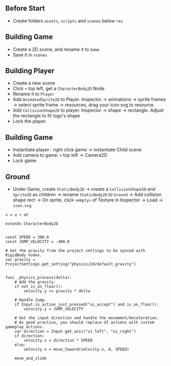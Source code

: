 ## Before Start

- Create folders `assets`, `scripts` and `scenes` below `res`

## Building Game

- Create a 2D scene, and rename it to `Game`
- Save it in `scenes`

## Building Player

- Create a new scene
- Click `+` top left, get a `CharacterBody2D` Node
- Rename it to `Player`
- Add `AnimatedSprite2D` to Player. Inspector -> animations -> sprite frames -> select sprite frame -> resources, drag your icon.svg to resource.
- Add `CollisionShape2D` to player. Inspector -> shape -> rectangle. Adjust the rectangle to fit logo's shape
- Lock the player.

## Building Game

- Instantiate player : right click game -> instantiate Child scene
- Add camera to game: `+` top left -> Camera2D
- Lock game

## Ground

- Under Game, create `StaticBody2D` -> create a `CollisionShape2D` and `Sprite2D` as children -> rename `StaticBody2D` to `Ground` -> Add collision shape rect -> On sprite, click `<empty>` of Texture in Inspector -> Load -> `icon.svg`

`v = u + at`

```gdscript
extends CharacterBody2D


const SPEED = 300.0
const JUMP_VELOCITY = -400.0

# Get the gravity from the project settings to be synced with RigidBody nodes.
var gravity = ProjectSettings.get_setting("physics/2d/default_gravity")


func _physics_process(delta):
	# Add the gravity.
	if not is_on_floor():
		velocity.y += gravity * delta

	# Handle Jump.
	if Input.is_action_just_pressed("ui_accept") and is_on_floor():
		velocity.y = JUMP_VELOCITY

	# Get the input direction and handle the movement/deceleration.
	# As good practice, you should replace UI actions with custom gameplay actions.
	var direction = Input.get_axis("ui_left", "ui_right")
	if direction:
		velocity.x = direction * SPEED
	else:
		velocity.x = move_toward(velocity.x, 0, SPEED)

	move_and_slide
```
